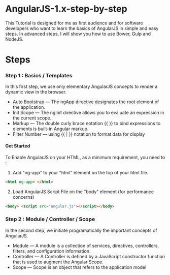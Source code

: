 # AngularJS-1.x-step-by-step
This Tutorial is designed for me as first audience and for software developers who want to learn the basics of AngularJS in simple and easy steps. In advanced steps, I will show you how to use Bower, Gulp and NodeJS.

# Steps

### Step 1 : Basics / Templates

In this first step, we use only elementary AngularJS concepts to render a dynamic view in the browser.

* Auto Bootstrap — The ngApp directive designates the root element of the application.
* Init Scope — The ngInit directive allows you to evaluate an expression in the current scope.   
* Markup — The double curly brace notation {{ }} to bind expressions to elements is built-in Angular markup.
* Filter Number — using {{ | }} notation to format data for display

#### Get Started

To Enable AngularJS on your HTML, as a minimum requirement,  you need to :

1.  Add "ng-app" to your "html" element on the top of your html file.
```html
<html ng-app> </html>
```
2.  Load AngularJS Script File on the "body" element (for performance concerns)
```html
<body> <script src="angular.js"></script></body>
```
### Step 2 : Module / Controller / Scope
In the second step, we initiate programatically the important concepts of AngularJS.

* Module — A module is a collection of services, directives, controllers, filters, and configuration information.
* Controller — A Controller is defined by a JavaScript constructor function that is used to augment the Angular Scope.
* Scope — Scope is an object that refers to the application model

